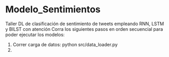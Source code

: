 # Modelo_Sentimientos
Taller DL de clasificación de sentimiento de tweets empleando RNN, LSTM y BILST con atención
Corra los siguientes pasos en orden secuencial para poder ejecutar los modelos:

1. Correr carga de datos: python src/data_loader.py
2. 
